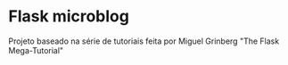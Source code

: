 <h1>Flask microblog</h1>

<p>Projeto baseado na série de tutoriais feita por Miguel Grinberg "The Flask Mega-Tutorial"</p>
